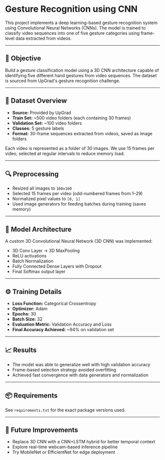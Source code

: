 # Gesture Recognition using CNN

This project implements a deep learning-based gesture recognition system using Convolutional Neural Networks (CNNs). The model is trained to classify video sequences into one of five gesture categories using frame-level data extracted from videos.

---

## 🎯 Objective

Build a gesture classification model using a 3D CNN architecture capable of identifying five different hand gestures from video sequences. The dataset is sourced from UpGrad's gesture recognition challenge.

---

## 📂 Dataset Overview

- **Source:** Provided by UpGrad
- **Train Set:** ~500 video folders (each containing 30 frames)
- **Validation Set:** ~100 video folders
- **Classes:** 5 gesture labels
- **Format:** 30-frame sequences extracted from videos, saved as image folders

Each video is represented as a folder of 30 images. We use 15 frames per video, selected at regular intervals to reduce memory load.

---

## 🔍 Preprocessing

- Resized all images to `160x160`
- Selected 15 frames per video (odd-numbered frames from 1–29)
- Normalized pixel values to `[0, 1]`
- Used image generators for feeding batches during training (saves memory)

---

## 🧠 Model Architecture

A custom 3D Convolutional Neural Network (3D CNN) was implemented:

- 3D Conv Layer → 3D MaxPooling
- ReLU activations
- Batch Normalization
- Fully Connected Dense Layers with Dropout
- Final Softmax output layer

---

## ⚙️ Training Details

- **Loss Function:** Categorical Crossentropy  
- **Optimizer:** Adam  
- **Epochs:** 30  
- **Batch Size:** 32  
- **Evaluation Metric:** Validation Accuracy and Loss  
- **Final Accuracy Achieved:** ~94% on validation set

---

## 📈 Results

- The model was able to generalize well with high validation accuracy
- Frame-based selection strategy avoided overfitting
- Achieved fast convergence with data generators and normalization

---

## 📦 Requirements

See `requirements.txt` for the exact package versions used.

---

## 🚀 Future Improvements

- Replace 3D CNN with a CNN+LSTM hybrid for better temporal context
- Explore real-time webcam-based inference pipeline
- Try MobileNet or EfficientNet for edge deployment
